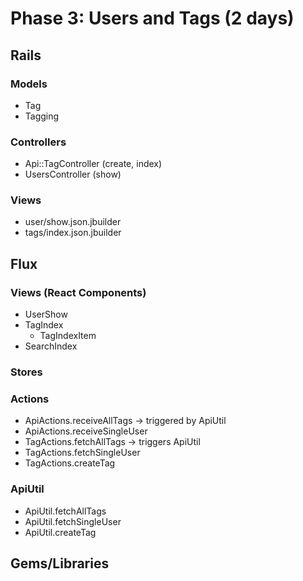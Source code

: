 # Phase 3: Users and Tags (2 days)

## Rails
### Models
* Tag
* Tagging

### Controllers
* Api::TagController (create, index)
* UsersController (show)

### Views
* user/show.json.jbuilder
* tags/index.json.jbuilder

## Flux
### Views (React Components)
* UserShow
* TagIndex
  - TagIndexItem
* SearchIndex

### Stores

### Actions
* ApiActions.receiveAllTags -> triggered by ApiUtil
* ApiActions.receiveSingleUser
* TagActions.fetchAllTags -> triggers ApiUtil
* TagActions.fetchSingleUser
* TagActions.createTag

### ApiUtil
* ApiUtil.fetchAllTags
* ApiUtil.fetchSingleUser
* ApiUtil.createTag

## Gems/Libraries
